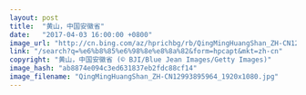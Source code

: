 ```yaml
---
layout: post
title:  "黄山，中国安徽省"
date:   "2017-04-03 16:00:00 +0800"
image_url: "http://cn.bing.com/az/hprichbg/rb/QingMingHuangShan_ZH-CN12993895964_1920x1080.jpg"
link: "/search?q=%e6%b8%85%e6%98%8e%e8%8a%82&form=hpcapt&mkt=zh-cn"
copyright: "黄山，中国安徽省 (© BJI/Blue Jean Images/Getty Images)"
image_hash: "ab8874e094c3ed631837eb2fdc88cf14"
image_filename: "QingMingHuangShan_ZH-CN12993895964_1920x1080.jpg"
---
```

